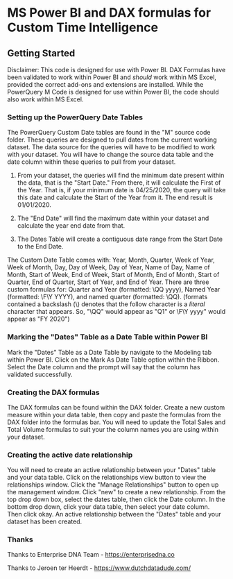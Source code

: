 # MS Power BI and DAX formulas for Custom Time Intelligence 

<h2> Getting Started </h2>

Disclaimer: This code is designed for use with Power BI. DAX Formulas have been validated to work within Power BI and *should* work within MS Excel, provided the correct add-ons and extensions are installed. While the PowerQuery M Code is designed for use within Power BI, the code should also work within MS Excel.

<h3> Setting up the PowerQuery Date Tables </h3>

The PowerQuery Custom Date tables are found in the "M" source code folder. These queries are designed to pull dates from the current working dataset. The data source for the queries will have to be modified to work with your dataset. You will have to change the source data table and the date column within these queries to pull from your dataset. 

1. From your dataset, the queries will find the minimum date present within the data, that is the "Start Date." From there, it will calculate the First of the Year. That is, if your minimum date is 04/25/2020, the query will take this date and calculate the Start of the Year from it. The end result is 01/01/2020.

2. The "End Date" will find the maximum date within your dataset and calculate the year end date from that.

3. The Dates Table will create a contiguous date range from the Start Date to the End Date.

The Custom Date Table comes with: Year, Month, Quarter, Week of Year, Week of Month, Day, Day of Week, Day of Year, Name of Day, Name of Month, Start of Week, End of Week, Start of Month, End of Month, Start of Quarter, End of Quarter, Start of Year, and End of Year. There are three custom formulas for: Quarter and Year (formatted: \QQ yyyy), Named Year (formatted: \F\Y YYYY), and named quarter (formatted: \QQ). (formats contained a backslash (\\) denotes that the follow character is a *literal* character that appears. So, "\QQ" would appear as "Q1" or \F\Y yyyy" would appear as "FY 2020")

<h3> Marking the "Dates" Table as a Date Table within Power BI </h3>

Mark the "Dates" Table as a Date Table by navigate to the Modeling tab within Power BI. Click on the Mark As Date Table option within the Ribbon. Select the Date column and the prompt will say that the column has validated successfully. 

<h3> Creating the DAX formulas </h3>

The DAX formulas can be found within the DAX folder. Create a new custom measure within your data table, then copy and paste the formulas from the DAX folder into the formulas bar. You will need to update the Total Sales and Total Volume formulas to suit your the column names you are using within your dataset. 

<h3> Creating the active date relationship </h3>

You will need to create an active relationship between your "Dates" table and your data table. Click on the relationships view button to view the relationships window. Click the "Manage Relationships" button to open up the management window. Click "new" to create a new relationship. From the top drop down box, select the dates table, then click the Date column. In the bottom drop down, click your data table, then select your date column. Then click okay. An active relationship between the "Dates" table and your dataset has been created.

<h3> Thanks </h3>

Thanks to Enterprise DNA Team - https://enterprisedna.co

Thanks to Jeroen ter Heerdt - https://www.dutchdatadude.com/
